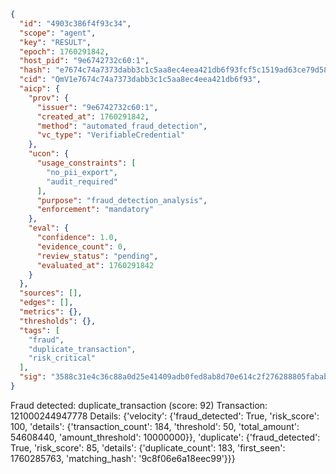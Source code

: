 ```json
{
  "id": "4903c386f4f93c34",
  "scope": "agent",
  "key": "RESULT",
  "epoch": 1760291842,
  "host_pid": "9e6742732c60:1",
  "hash": "e7674c74a7373dabb3c1c5aa8ec4eea421db6f93fcf5c1519ad63ce79d5892fe",
  "cid": "QmV1e7674c74a7373dabb3c1c5aa8ec4eea421db6f93",
  "aicp": {
    "prov": {
      "issuer": "9e6742732c60:1",
      "created_at": 1760291842,
      "method": "automated_fraud_detection",
      "vc_type": "VerifiableCredential"
    },
    "ucon": {
      "usage_constraints": [
        "no_pii_export",
        "audit_required"
      ],
      "purpose": "fraud_detection_analysis",
      "enforcement": "mandatory"
    },
    "eval": {
      "confidence": 1.0,
      "evidence_count": 0,
      "review_status": "pending",
      "evaluated_at": 1760291842
    }
  },
  "sources": [],
  "edges": [],
  "metrics": {},
  "thresholds": {},
  "tags": [
    "fraud",
    "duplicate_transaction",
    "risk_critical"
  ],
  "sig": "3588c31e4c36c88a0d25e41409adb0fed8ab8d70e614c2f276288805fababe31"
}
```

Fraud detected: duplicate_transaction (score: 92)
Transaction: 121000244947778
Details: {'velocity': {'fraud_detected': True, 'risk_score': 100, 'details': {'transaction_count': 184, 'threshold': 50, 'total_amount': 54608440, 'amount_threshold': 10000000}}, 'duplicate': {'fraud_detected': True, 'risk_score': 85, 'details': {'duplicate_count': 183, 'first_seen': 1760285763, 'matching_hash': '9c8f06e6a18eec99'}}}